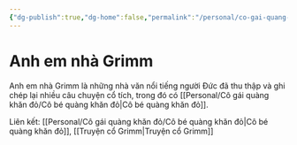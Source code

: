 ```yaml
---
{"dg-publish":true,"dg-home":false,"permalink":"/personal/co-gai-quang-khan-do/anh-em-nha-grimm/","dgPassFrontmatter":true,"noteIcon":"","updated":"2025-01-14T22:28:19.391+07:00"}
---
```


# Anh em nhà Grimm

Anh em nhà Grimm là những nhà văn nổi tiếng người Đức đã thu thập và ghi chép lại nhiều câu chuyện cổ tích, trong đó có [[Personal/Cô gái quàng khăn đỏ/Cô bé quàng khăn đỏ\|Cô bé quàng khăn đỏ]].

Liên kết: [[Personal/Cô gái quàng khăn đỏ/Cô bé quàng khăn đỏ\|Cô bé quàng khăn đỏ]], [[Truyện cổ Grimm\|Truyện cổ Grimm]]